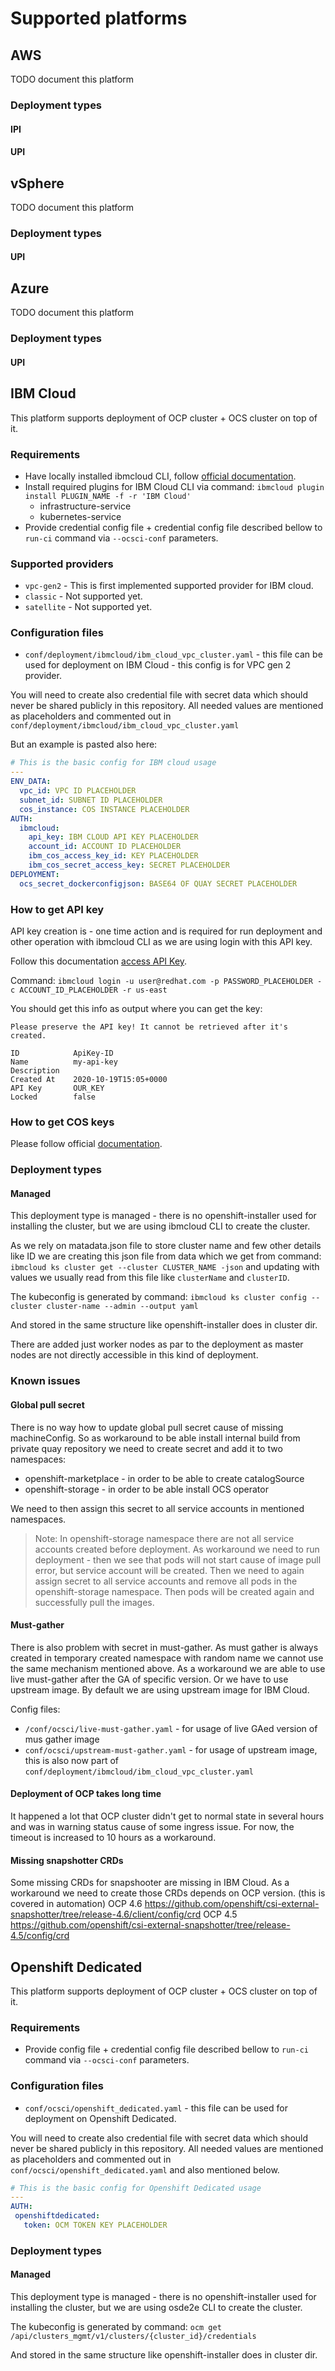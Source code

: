 # Supported platforms

## AWS

TODO document this platform

### Deployment types

#### IPI

#### UPI

## vSphere

TODO document this platform

### Deployment types

#### UPI

## Azure

TODO document this platform

### Deployment types

#### UPI

## IBM Cloud

This platform supports deployment of OCP cluster + OCS cluster on top of it.

### Requirements

* Have locally installed ibmcloud CLI, follow [official documentation](https://cloud.ibm.com/docs/cli).
* Install required plugins for IBM Cloud CLI via command: `ibmcloud plugin install PLUGIN_NAME -f -r 'IBM Cloud'`
  * infrastructure-service
  * kubernetes-service
* Provide credential config file + credential config file described bellow to
`run-ci` command via `--ocsci-conf` parameters.

### Supported providers

* `vpc-gen2` - This is first implemented supported provider for IBM cloud.
* `classic` - Not supported yet.
* `satellite` - Not supported yet.

### Configuration files

* `conf/deployment/ibmcloud/ibm_cloud_vpc_cluster.yaml` - this file can be used for deployment
    on IBM Cloud - this config is for VPC gen 2 provider.

You will need to create also credential file with secret data which should
never be shared publicly in this repository.
All needed values are mentioned as placeholders and commented out in
`conf/deployment/ibmcloud/ibm_cloud_vpc_cluster.yaml`

But an example is pasted also here:

```yaml
# This is the basic config for IBM cloud usage
---
ENV_DATA:
  vpc_id: VPC ID PLACEHOLDER
  subnet_id: SUBNET ID PLACEHOLDER
  cos_instance: COS INSTANCE PLACEHOLDER
AUTH:
  ibmcloud:
    api_key: IBM CLOUD API KEY PLACEHOLDER
    account_id: ACCOUNT ID PLACEHOLDER
    ibm_cos_access_key_id: KEY PLACEHOLDER
    ibm_cos_secret_access_key: SECRET PLACEHOLDER
DEPLOYMENT:
  ocs_secret_dockerconfigjson: BASE64 OF QUAY SECRET PLACEHOLDER
```

### How to get API key

API key creation is - one time action and is required for run deployment and
other operation with ibmcloud CLI as we are using login with this API key.

Follow this documentation [access API Key](https://cloud.ibm.com/docs/openshift?topic=openshift-access_cluster#access_api_key).

Command:
`ibmcloud login -u user@redhat.com -p PASSWORD_PLACEHOLDER -c ACCOUNT_ID_PLACEHOLDER -r us-east`

You should get this info as output where you can get the key:

```
Please preserve the API key! It cannot be retrieved after it's created.

ID            ApiKey-ID
Name          my-api-key
Description
Created At    2020-10-19T15:05+0000
API Key       OUR_KEY
Locked        false
```

### How to get COS keys

Please follow official
[documentation](https://cloud.ibm.com/docs/cloud-object-storage?topic=cloud-object-storage-uhc-hmac-credentials-main).

### Deployment types

#### Managed

This deployment type is managed - there is no openshift-installer used for
installing the cluster, but we are using ibmcloud CLI to create the cluster.

As we rely on matadata.json file to store cluster name and few other details
like ID we are creating this json file from data which we get from command:
`ibmcloud ks cluster get --cluster CLUSTER_NAME -json` and updating with values
we usually read from this file like `clusterName` and `clusterID`.

The kubeconfig is generated by command:
`ibmcloud ks cluster config --cluster cluster-name --admin --output yaml`

And stored in the same structure like openshift-installer does in cluster dir.

There are added just worker nodes as par to the deployment as master nodes are
not directly accessible in this kind of deployment.

### Known issues

#### Global pull secret

There is no way how to update global pull secret cause of missing
machineConfig. So as workaround to be able install internal build from private
quay repository we need to create secret and add it to two namespaces:

* openshift-marketplace - in order to be able to create catalogSource
* openshift-storage - in order to be able install OCS operator

We need to then assign this secret to all service accounts in mentioned
namespaces.

> Note:
> In openshift-storage namespace there are not all service accounts created
> before deployment. As workaround we need to run deployment - then we see that
> pods will not start cause of image pull error, but service account will be
> created. Then we need to again assign secret to all service accounts and
> remove all pods in the openshift-storage namespace. Then pods will be created
> again and successfully pull the images.

#### Must-gather

There is also problem with secret in must-gather. As must gather is always
created in temporary created namespace with random name we cannot use the same
mechanism mentioned above. As a workaround we are able to use live must-gather
after the GA of specific version. Or we have to use upstream image. By default
we are using upstream image for IBM Cloud.

Config files:

* `/conf/ocsci/live-must-gather.yaml` - for usage of live GAed version of mus
  gather image
* `conf/ocsci/upstream-must-gather.yaml` - for usage of upstream image, this is
  also now part of `conf/deployment/ibmcloud/ibm_cloud_vpc_cluster.yaml`

#### Deployment of OCP takes long time

It happened a lot that OCP cluster didn't get to normal state in several hours
and was in warning status cause of some ingress issue. For now, the timeout is
increased to 10 hours as a workaround.

#### Missing snapshotter CRDs

Some missing CRDs for snapshooter are missing in IBM Cloud.
As a workaround we need to create those CRDs depends on OCP version. (this is
covered in automation)
OCP 4.6 https://github.com/openshift/csi-external-snapshotter/tree/release-4.6/client/config/crd
OCP 4.5 https://github.com/openshift/csi-external-snapshotter/tree/release-4.5/config/crd

## Openshift Dedicated

This platform supports deployment of OCP cluster + OCS cluster on top of it.

### Requirements

* Provide config file + credential config file described bellow to
`run-ci` command via `--ocsci-conf` parameters.

### Configuration files

* `conf/ocsci/openshift_dedicated.yaml` - this file can be used for deployment
    on Openshift Dedicated.

You will need to create also credential file with secret data which should
never be shared publicly in this repository.
All needed values are mentioned as placeholders and commented out in
`conf/ocsci/openshift_dedicated.yaml` and also mentioned below.

```yaml
# This is the basic config for Openshift Dedicated usage
---
AUTH:
 openshiftdedicated:
   token: OCM TOKEN KEY PLACEHOLDER
```

### Deployment types

#### Managed

This deployment type is managed - there is no openshift-installer used for
installing the cluster, but we are using osde2e CLI to create the cluster.

The kubeconfig is generated by command:
`ocm get /api/clusters_mgmt/v1/clusters/{cluster_id}/credentials`

And stored in the same structure like openshift-installer does in cluster dir.
